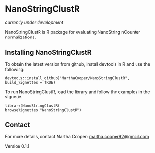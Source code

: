 
# NanoStringClustR

*currently under development*

NanoStringClustR is R package for evaluating NanoString nCounter normalizations. 

## Installing NanoStringClustR

To obtain the latest version from github, install devtools in R and use the following:

```{r}
devtools::install_github("MarthaCooper/NanoStringClustR", build_vignettes = TRUE)
```

To run NanoStringClustR, load the library and follow the examples in the vignette.

```{r}
library(NanoStringClustR)
browseVignettes("NanoStringClustR")
```

## Contact
For more details, contact Martha Cooper: martha.cooper92@gmail.com 

Version 0.1.1

